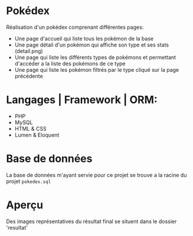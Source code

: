 # Pokédex

Réalisation d'un pokédex comprenant différentes pages:

- Une page d'accueil qui liste tous les pokémon de la base
- Une page détail d'un pokémon qui affiche son type et ses stats (detail.png)
- Une page qui liste les différents types de pokémons et permettant d'accéder a la liste des pokémons de ce type
- Une page qui liste les pokémon filtrés par le type cliqué sur la page précédente 


# Langages | Framework | ORM:

- PHP
- MySQL
- HTML & CSS
- Lumen & Eloquent


# Base de données

La base de données m'ayant servie pour ce projet se trouve a la racine du projet `pokedex.sql`


# Aperçu

Des images représentatives du résultat final se situent dans le dossier 'resultat'
